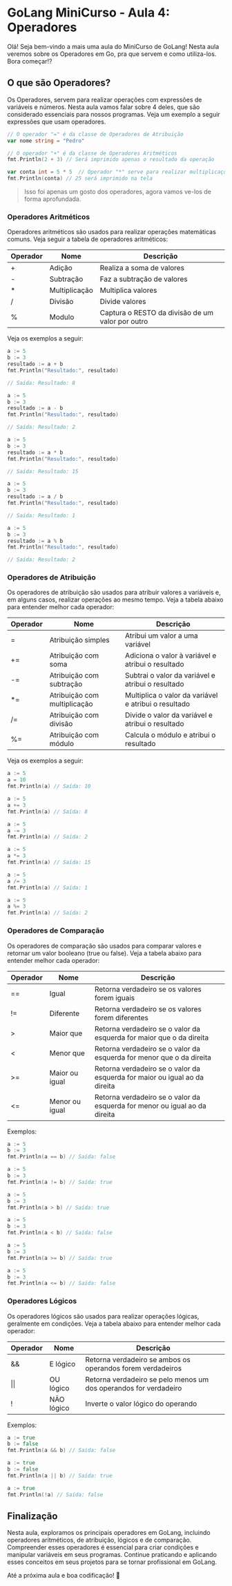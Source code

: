 # GoLang MiniCurso - Aula 4: Operadores

Olá! Seja bem-vindo a mais uma aula do MiniCurso de GoLang! Nesta aula veremos sobre os Operadores em Go, pra que servem e como utiliza-los. Bora começar!?

## O que são Operadores?

Os Operadores, servem para realizar operações com expressões de variáveis e números. Nesta aula vamos falar sobre 4 deles, que são considerado essenciais para nossos programas. Veja um exemplo a seguir expressões que usam operadores.

```go
// O operador "=" é da classe de Operadores de Atribuição
var nome string = "Pedro"
```

```go
// O operador "+" é da classe de Operadores Aritméticos
fmt.Println(2 + 3) // Será imprimido apenas o resultado da operação
```

```go
var conta int = 5 * 5  // Operador "*" serve para realizar multiplicações
fmt.Println(conta) // 25 será imprimido na tela
```

> Isso foi apenas um gosto dos operadores, agora vamos ve-los de forma aprofundada.


### Operadores Aritméticos

Operadores aritméticos são usados ​​para realizar operações matemáticas comuns. Veja seguir a tabela de operadores aritméticos:

| Operador | Nome          | Descrição                                        |
|----------|---------------|--------------------------------------------------|
| +        | Adição        | Realiza a soma de valores                        |
| -        | Subtração     | Faz a subtração de valores                       |
| *        | Multiplicação | Multiplica valores                               |
| /        | Divisão       | Divide valores                                   |
| %        | Modulo        | Captura o RESTO da divisão de um valor por outro |

Veja os exemplos a seguir:

```go
a := 5
b := 3
resultado := a + b
fmt.Println("Resultado:", resultado)

// Saída: Resultado: 8
```

```go
a := 5
b := 3
resultado := a - b
fmt.Println("Resultado:", resultado)

// Saída: Resultado: 2
```

```go
a := 5
b := 3
resultado := a * b
fmt.Println("Resultado:", resultado)

// Saída: Resultado: 15
```

```go
a := 5
b := 3
resultado := a / b
fmt.Println("Resultado:", resultado)

// Saída: Resultado: 1
```

```go
a := 5
b := 3
resultado := a % b
fmt.Println("Resultado:", resultado)

// Saída: Resultado: 2
```

### Operadores de Atribuição

Os operadores de atribuição são usados para atribuir valores a variáveis e, em alguns casos, realizar operações ao mesmo tempo. Veja a tabela abaixo para entender melhor cada operador:

| Operador | Nome                         | Descrição                                            |
|----------|------------------------------|------------------------------------------------------|
| =        | Atribuição simples           | Atribui um valor a uma variável                      |
| +=       | Atribuição com soma          | Adiciona o valor à variável e atribui o resultado    |
| -=       | Atribuição com subtração     | Subtrai o valor da variável e atribui o resultado    |
| *=       | Atribuição com multiplicação | Multiplica o valor da variável e atribui o resultado |
| /=       | Atribuição com divisão       | Divide o valor da variável e atribui o resultado     |
| %=       | Atribuição com módulo        | Calcula o módulo e atribui o resultado               |

Veja os exemplos a seguir:

```go
a := 5
a = 10
fmt.Println(a) // Saída: 10
```

```go
a := 5
a += 3
fmt.Println(a) // Saída: 8
```

```go
a := 5
a -= 3
fmt.Println(a) // Saída: 2
```

```go
a := 5
a *= 3
fmt.Println(a) // Saída: 15
```

```go
a := 5
a /= 3
fmt.Println(a) // Saída: 1
```

```go
a := 5
a %= 3
fmt.Println(a) // Saída: 2
```

### Operadores de Comparação

Os operadores de comparação são usados para comparar valores e retornar um valor booleano (true ou false). Veja a tabela abaixo para entender melhor cada operador:

| Operador | Nome           | Descrição                                                                  |
|----------|----------------|----------------------------------------------------------------------------|
| ==       | Igual          | Retorna verdadeiro se os valores forem iguais                              |
| !=       | Diferente      | Retorna verdadeiro se os valores forem diferentes                          |
| >        | Maior que      | Retorna verdadeiro se o valor da esquerda for maior que o da direita       |
| <        | Menor que      | Retorna verdadeiro se o valor da esquerda for menor que o da direita       |
| >=       | Maior ou igual | Retorna verdadeiro se o valor da esquerda for maior ou igual ao da direita |
| <=       | Menor ou igual | Retorna verdadeiro se o valor da esquerda for menor ou igual ao da direita |

Exemplos:

```go
a := 5
b := 3
fmt.Println(a == b) // Saída: false
```

```go
a := 5
b := 3
fmt.Println(a != b) // Saída: true
```

```go
a := 5
b := 3
fmt.Println(a > b) // Saída: true
```

```go
a := 5
b := 3
fmt.Println(a < b) // Saída: false
```

```go
a := 5
b := 3
fmt.Println(a >= b) // Saída: true
```

```go
a := 5
b := 3
fmt.Println(a <= b) // Saída: false
```

### Operadores Lógicos

Os operadores lógicos são usados para realizar operações lógicas, geralmente em condições. Veja a tabela abaixo para entender melhor cada operador:

| Operador | Nome        | Descrição                                                        |
|----------|-------------|------------------------------------------------------------------|
| &&       | E lógico    | Retorna verdadeiro se ambos os operandos forem verdadeiros       |
| \|\|     | OU lógico   | Retorna verdadeiro se pelo menos um dos operandos for verdadeiro |
| !        | NÃO lógico  | Inverte o valor lógico do operando                               |

Exemplos:

```go
a := true
b := false
fmt.Println(a && b) // Saída: false
```

```go
a := true
b := false
fmt.Println(a || b) // Saída: true
```

```go
a := true
fmt.Println(!a) // Saída: false
```

## Finalização

Nesta aula, exploramos os principais operadores em GoLang, incluindo operadores aritméticos, de atribuição, lógicos e de comparação. Compreender esses operadores é essencial para criar condições e manipular variáveis em seus programas. Continue praticando e aplicando esses conceitos em seus projetos para se tornar profissional em GoLang. 

Até a próxima aula e boa codificação! 🚀


